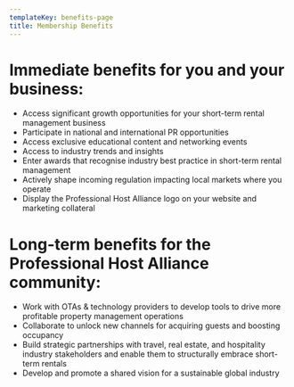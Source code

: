 ```yaml
---
templateKey: benefits-page
title: Membership Benefits
---
```

# Immediate benefits for you and your business:

* Access significant growth opportunities for your short-term rental management business
* Participate in national and international PR opportunities
* Access exclusive educational content and networking events
* Access to industry trends and insights
* Enter awards that recognise industry best practice in short-term rental management
* Actively shape incoming regulation impacting local markets where you operate
* Display the Professional Host Alliance logo on your website and marketing collateral

# Long-term benefits for the Professional Host Alliance community:

* Work with OTAs & technology providers to develop tools to drive more profitable property management operations
* Collaborate to unlock new channels for acquiring guests and boosting occupancy
* Build strategic partnerships with travel, real estate, and hospitality industry stakeholders and enable them to structurally embrace short-term rentals
* Develop and promote a shared vision for a sustainable global industry



# 

###
